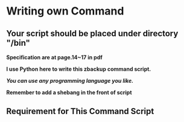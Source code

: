 # Writing own Command

## Your script should be placed under directory "/bin"

**Specification are at page.14~17 in pdf**

**I use Python here to write this zbackup command script.**

***You can use any programming language you like.***

**Remember to add a shebang in the front of script**

## Requirement for This Command Script
